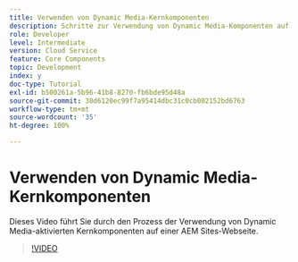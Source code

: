 ```yaml
---
title: Verwenden von Dynamic Media-Kernkomponenten
description: Schritte zur Verwendung von Dynamic Media-Komponenten auf der Sites-Seite
role: Developer
level: Intermediate
version: Cloud Service
feature: Core Components
topic: Development
index: y
doc-type: Tutorial
exl-id: b500261a-5b96-41b8-8270-fb6bde95d48a
source-git-commit: 30d6120ec99f7a95414dbc31c0cb002152bd6763
workflow-type: tm+mt
source-wordcount: '35'
ht-degree: 100%

---
```


# Verwenden von Dynamic Media-Kernkomponenten

Dieses Video führt Sie durch den Prozess der Verwendung von Dynamic Media-aktivierten Kernkomponenten auf einer AEM Sites-Webseite.

>[!VIDEO](https://video.tv.adobe.com/v/335461?quality=12&learn=on)
